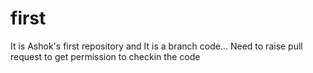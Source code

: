 # first
It is Ashok's first repository
and It is a branch code... Need to raise pull request to get permission to checkin the code
